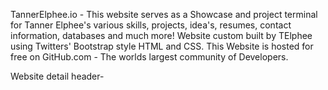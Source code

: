 TannerElphee.io - This website serves as a Showcase and project
terminal for Tanner Elphee's various skills, projects, idea's, 
resumes, contact information, databases and much more! Website 
custom built by TElphee using Twitters' Bootstrap style HTML and 
CSS. This Website is hosted for free on GitHub.com - The worlds 
largest community of Developers. 

Website detail header-
<!-- Default 
This code belongs to TElphee.io set of Webdevelopment webpages
TElphee.io has been fully developed and designed by Tanner Elphee. Consider TElphee.io Tanner Elphee's personal showcase, project sandbox, and platform template.
DISCLAIMER: Developer assumes no responsibility. If you use this code please shoot me an email - telphee@gmail.com.    
-->
